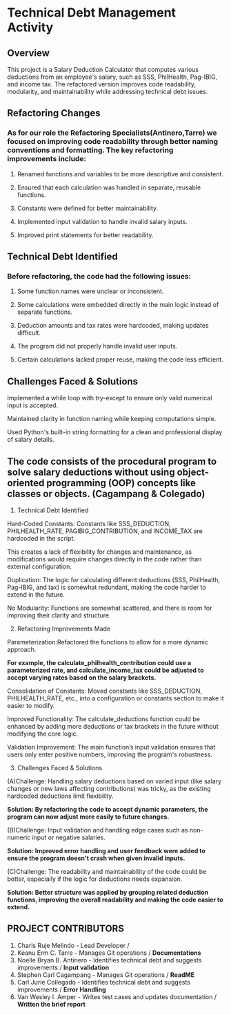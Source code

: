 # Technical Debt Management Activity

## Overview

This project is a Salary Deduction Calculator that computes various deductions from an employee's salary, such as SSS, PhilHealth, Pag-IBIG, and income tax. The refactored version improves code readability, modularity, and maintainability while addressing technical debt issues.

## Refactoring Changes

### As for our role the Refactoring Specialists(Antinero,Tarre) we focused on improving code readability through better naming conventions and formatting. The key refactoring improvements include:

1. Renamed functions and variables to be more descriptive and consistent.

2. Ensured that each calculation was handled in separate, reusable functions.

3. Constants were defined for better maintainability.

4. Implemented input validation to handle invalid salary inputs.

5. Improved print statements for better readability.

## Technical Debt Identified

### Before refactoring, the code had the following issues:

1. Some function names were unclear or inconsistent.

2. Some calculations were embedded directly in the main logic instead of separate functions.

3. Deduction amounts and tax rates were hardcoded, making updates difficult.

4. The program did not properly handle invalid user inputs.

5. Certain calculations lacked proper reuse, making the code less efficient.
   

## Challenges Faced & Solutions

Implemented a while loop with try-except to ensure only valid numerical input is accepted.

Maintained clarity in function naming while keeping computations simple.

Used Python's built-in string formatting for a clean and professional display of salary details.




## The code consists of the procedural program to solve salary deductions without using object-oriented programming (OOP) concepts like classes or objects. (Cagampang & Colegado)

1. Technical Debt Identified
   
Hard-Coded Constants: Constants like SSS_DEDUCTION, PHILHEALTH_RATE, PAGIBIG_CONTRIBUTION, and INCOME_TAX are hardcoded in the script. 

This creates a lack of flexibility for changes and maintenance, as modifications would require changes directly in the code rather than external configuration.

Duplication: The logic for calculating different deductions (SSS, PhilHealth, Pag-IBIG, and tax) is somewhat redundant, making the code harder to extend in the future.

No Modularity: Functions are somewhat scattered, and there is room for improving their clarity and structure.


2. Refactoring Improvements Made
   
Parameterization:Refactored the functions to allow for a more dynamic approach.

**For example, the calculate_philhealth_contribution could use a parameterized rate, and calculate_income_tax could be adjusted to accept varying rates based on the salary brackets.**

Consolidation of Constants: Moved constants like SSS_DEDUCTION, PHILHEALTH_RATE, etc., into a configuration or constants section to make it easier to modify.

Improved Functionality: The calculate_deductions function could be enhanced by adding more deductions or tax brackets in the future without modifying the core logic.

Validation Improvement: The main function’s input validation ensures that users only enter positive numbers, improving the program's robustness.


3. Challenges Faced & Solutions
   
(A)Challenge: Handling salary deductions based on varied input (like salary changes or new laws affecting contributions) was tricky, as the existing hardcoded deductions limit flexibility.

**Solution: By refactoring the code to accept dynamic parameters, the program can now adjust more easily to future changes.**

(B)Challenge: Input validation and handling edge cases such as non-numeric input or negative salaries.

**Solution: Improved error handling and user feedback were added to ensure the program doesn't crash when given invalid inputs.**

(C)Challenge: The readability and maintainability of the code could be better, especially if the logic for deductions needs expansion.

**Solution: Better structure was applied by grouping related deduction functions, improving the overall readability and making the code easier to extend.**

## PROJECT CONTRIBUTORS

1. Charls Ruje Melindo - Lead Developer / 
2. Keanu Erm C. Tarre - Manages Git operations / **Documentations**
3. Noelle Bryan B. Antinero - Identifies technical debt and suggests improvements / **Input validation**
4. Stephen Carl Cagampang - Manages Git operations / **ReadME**
5. Carl Jurie Collegado - Identifies technical debt and suggests improvements / **Error Handling**
6. Van Wesley l. Amper - Writes test cases and updates documentation / **Written the brief report**